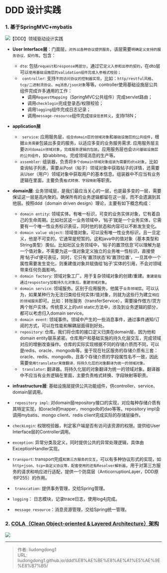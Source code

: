 # DDD 设计实践


### 1. 基于SpringMVC+mybatis

![【DDD】领域驱动设计实践 ](https://gitee.com/github-25970295/blogpictureV2/raw/master/65ca237b58d18bb266c2301c57def8081603800074467.png)

- **User Interface层**：门面层，`对外以各种协议提供服务`，该层需要`明确定义支持的服务协议、契约等`。包含：
  - `dto`: 包括`request和response两部分`，通过它`定义入参和出参的契约`，在dto层可以`使用基础设施层的validation组件完成入参格式校验；`
  - ` controller`: 支持`不同访问协议的控制器实现`，比如：`http/restful风格`、`tcp/二进制流协议`、`mq消息/json对象`等等。controller使用基础设施层公共组件完成许多通用的工作：
    - 调用`RequestMapping`（SpringMVC公共组件）完成servlet路由；
    - 调用`checklogin`完成登录态/权限校验；
    - 调用`logging`组件完成日志记录；
    - 调用`message-resource`组件完成`错误信息转义`，支持I18N；

- **application层**
  - ` service`: 应用服务层，`组合domain层的领域对象`和`基础设施层的公共组件`，根据`业务需要`包装出多变的服务，以适应多变的业务服务需求. 应用服务层主要`访问domain领域对象`，`完成服务逻辑的包装`。应用服务层也会`访问基础设施层的公共组件`，如rabbitmq，完成领域消息的生产等。
  - `assembler`: 组装器，负责将`多个domain领域对象组装为需要的dto对象`，比如查询帖子列表，需要从Post（帖子）领域对象中获取帖子的详情，还需要从User（用户）领域对象中获取用户的基本信息。组装器中不应当有业务逻辑在里面，主要负责`格式转换、字段映射`等职责。

- **domain层**: 业务领域层，是我们最应当关心的一层，也是最多变的一层，需要保证这一层是高内聚的。确保所有的业务逻辑都留在这一层，而不会遗漏到其他层。按照ddd（domain driven design）理论，主要有如下概念构成：
  - `domain entity`: 领域实体。有唯一标识，可变的业务实体对象，它有着自己的生命周期。比如社区这一业务领域中，‘帖子’就是一个业务实体，它需要有一个唯一性业务标识表征，同时他的状态和内容可以不断发生变化。
  - `domain value object`: 领域值对象。可以没有唯一性业务标识，且一旦定义，他是不可变的，它通常是短暂的。这和java中的值对象（基本类型和String类型）类似。比如社区业务领域中，‘帖子的置顶信息’可以理解为是一个值对象，不需要为这一值对象定义独立的业务唯一性标识，直接使用‘帖子id‘便可表征，同时，它只有’置顶状态‘和’置顶位置‘，一旦其中一个属性需要发生变化，则重建值对象并赋值给’帖子‘实体的引用，不会对领域带来任何负面影响。
  - `domain factory`: 领域对象工厂。用于复杂领域对象的创建/重建。`重建是指通过respostory加载持久化对象后，重建领域对象`。
  - `domain service`: 领域服务。区别于应用服务，他属于`业务领域层`。可以认为，如果某种行为无法归类给任何实体/值对象，则就为这些行为建立`相应的领域服务`即可。比如：转账服务（transferService），需要操作借方/贷方两个账户实体。传统意义上的util static方法中，涉及到业务逻辑的部分，都可以考虑归入domain service。
  - `domain event`: 领域事件。领域中产生的一些消息事件，通过事件通知/订阅的方式，可以在性能和解耦层面得到好处。
  - `repository`: 仓库。我们将仓库的接口定义归类在domain层，因为他和domain entity联系紧密。仓库用户和基础实施的持久化层交互，完成领域对应的增删改查操作。仓库的实际实现根据不同的存储介质而不同，可以是redis、oracle、mongodb等。鉴于现在社区服务的存储介质有三套：oracle、redis、mongodb，且各个存储介质的字段属性名不一致，因此需要`使用translator来做翻译，将持久化层的对象翻译为统一的领域对象。`
  - ` translator`: 翻译器。将持久化层的对象翻译为统一的领域对象。翻译器中不应当有业务逻辑在里面，主要负责格式转换、字段映射等职责。

-  **infrastructure层**:  基础设施层提供公共功能组件，供controller、service、domain层调用。
  - ` repository impl`: 对domain层repository接口的实现，对应每种存储介质有其特定实现，如oracle的mapper，mongodb的dao等等。repository impl会调用mybatis、mongo client、redis client完成实际的存储层操作。
  -  `checkLogin`: 权限校验器，判定客户端是否有访问该资源的权限。提供给User Interface层的Controller调用。
  - `exception`: 异常分类及定义，同时提供公共的异常处理逻辑，具体由ExceptionHandler实现。
  -  `transport`: transport完成`和第三方服务的交互`，可以有多种协议形式的实现，如`http+json、tcp+自定义协议等，配套使用的还有Resolver解析器`，用于对第三方服务的请求和响应进行适配，提供一个防腐层（AnticorruptionLayer，DDD原书P255）的作用。
  - ` transcation`:  提供事务管理，交给Spring管理。
  - `logging`： 日志模块，记录trace日志，使用log4j完成。
  - ` message resource`：消息资源管理，交给Spring统一管理。

### 2. [COLA（Clean Object-oriented & Layered Architecture）架构](https://github.com/alibaba/COLA)

![](https://gitee.com/github-25970295/blogpictureV2/raw/master/68747470733a2f2f696d672d626c6f672e6373646e696d672e636e2f32303230313230393138323933343833382e706e67)



---

> 作者: liudongdong1  
> URL: liudongdong1.github.io/ddd%E8%AE%BE%E8%AE%A1%E5%AE%9E%E8%B7%B5/  

